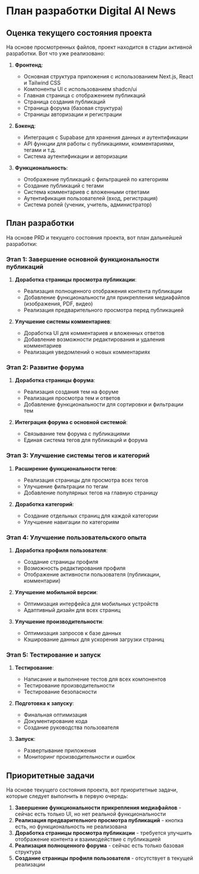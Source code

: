 # План разработки Digital AI News

## Оценка текущего состояния проекта

На основе просмотренных файлов, проект находится в стадии активной разработки. Вот что уже реализовано:

1. **Фронтенд**:
   - Основная структура приложения с использованием Next.js, React и Tailwind CSS
   - Компоненты UI с использованием shadcn/ui
   - Главная страница с отображением публикаций
   - Страница создания публикаций
   - Страница форума (базовая структура)
   - Страницы авторизации и регистрации

2. **Бэкенд**:
   - Интеграция с Supabase для хранения данных и аутентификации
   - API функции для работы с публикациями, комментариями, тегами и т.д.
   - Система аутентификации и авторизации

3. **Функциональность**:
   - Отображение публикаций с фильтрацией по категориям
   - Создание публикаций с тегами
   - Система комментариев с вложенными ответами
   - Аутентификация пользователей (вход, регистрация)
   - Система ролей (ученик, учитель, администратор)

## План разработки

На основе PRD и текущего состояния проекта, вот план дальнейшей разработки:

### Этап 1: Завершение основной функциональности публикаций

1. **Доработка страницы просмотра публикации**:
   - Реализация полноценного отображения контента публикации
   - Добавление функциональности для прикрепления медиафайлов (изображения, PDF, видео)
   - Реализация предварительного просмотра перед публикацией

2. **Улучшение системы комментариев**:
   - Доработка UI для комментариев и вложенных ответов
   - Добавление возможности редактирования и удаления комментариев
   - Реализация уведомлений о новых комментариях

### Этап 2: Развитие форума

1. **Доработка страницы форума**:
   - Реализация создания тем на форуме
   - Реализация просмотра тем и ответов
   - Добавление функциональности для сортировки и фильтрации тем

2. **Интеграция форума с основной системой**:
   - Связывание тем форума с публикациями
   - Единая система тегов для публикаций и форума

### Этап 3: Улучшение системы тегов и категорий

1. **Расширение функциональности тегов**:
   - Реализация страницы для просмотра всех тегов
   - Улучшение фильтрации по тегам
   - Добавление популярных тегов на главную страницу

2. **Доработка категорий**:
   - Создание отдельных страниц для каждой категории
   - Улучшение навигации по категориям

### Этап 4: Улучшение пользовательского опыта

1. **Доработка профиля пользователя**:
   - Создание страницы профиля
   - Возможность редактирования профиля
   - Отображение активности пользователя (публикации, комментарии)

2. **Улучшение мобильной версии**:
   - Оптимизация интерфейса для мобильных устройств
   - Адаптивный дизайн для всех страниц

3. **Улучшение производительности**:
   - Оптимизация запросов к базе данных
   - Кэширование данных для ускорения загрузки страниц

### Этап 5: Тестирование и запуск

1. **Тестирование**:
   - Написание и выполнение тестов для всех компонентов
   - Тестирование производительности
   - Тестирование безопасности

2. **Подготовка к запуску**:
   - Финальная оптимизация
   - Документирование кода
   - Создание руководства пользователя

3. **Запуск**:
   - Развертывание приложения
   - Мониторинг производительности и ошибок

## Приоритетные задачи

На основе текущего состояния проекта, вот приоритетные задачи, которые следует выполнить в первую очередь:

1. **Завершение функциональности прикрепления медиафайлов** - сейчас есть только UI, но нет реальной функциональности
2. **Реализация предварительного просмотра публикаций** - кнопка есть, но функциональность не реализована
3. **Доработка страницы просмотра публикации** - требуется улучшить отображение контента и взаимодействие с публикацией
4. **Реализация полноценного форума** - сейчас есть только базовая структура
5. **Создание страницы профиля пользователя** - отсутствует в текущей реализации
